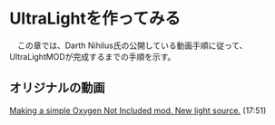 # UltraLightを作ってみる

　この章では、Darth Nihilus氏の公開している動画手順に従って、UltraLightMODが完成するまでの手順を示す。

## オリジナルの動画

[Making a simple Oxygen Not Included mod. New light source.](https://youtu.be/kZwEF2DrZ0k) (17:51)
